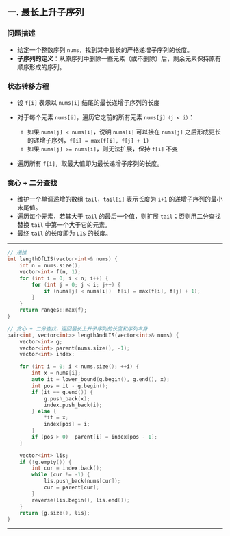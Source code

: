 ## 一. 最长上升子序列

### 问题描述
- 给定一个整数序列 `nums`，找到其中最长的严格递增子序列的长度。
- **子序列的定义**：从原序列中删除一些元素（或不删除）后，剩余元素保持原有顺序形成的序列。

### 状态转移方程
- 设 `f[i]` 表示以 `nums[i]` 结尾的最长递增子序列的长度
- 对于每个元素 `nums[i]`，遍历它之前的所有元素 `nums[j]（j < i）`：
  
  - 如果 `nums[j] < nums[i]`，说明 `nums[i]` 可以接在 `nums[j]` 之后形成更长的递增子序列，`f[i] = max(f[i], f[j] + 1)`
  - 如果 `nums[j] >= nums[i]`，则无法扩展，保持 `f[i]` 不变
- 遍历所有 `f[i]`，取最大值即为最长递增子序列的长度。

### 贪心 + 二分查找

- 维护一个单调递增的数组 `tail`，`tail[i]` 表示长度为 `i+1` 的递增子序列的最小末尾值。
- 遍历每个元素，若其大于 `tail` 的最后一个值，则扩展 `tail`；否则用二分查找替换 `tail` 中第一个大于它的元素。
- 最终 `tail` 的长度即为 `LIS` 的长度。

---

```c++
// 递推
int lengthOfLIS(vector<int>& nums) {
    int n = nums.size();
    vector<int> f(n, 1);
    for (int i = 0; i < n; i++) {
        for (int j = 0; j < i; j++) {
            if (nums[j] < nums[i])  f[i] = max(f[i], f[j] + 1);
        }
    }
    return ranges::max(f);
}

// 贪心 + 二分查找，返回最长上升子序列的长度和序列本身
pair<int, vector<int>> lengthAndLIS(vector<int>& nums) {
    vector<int> g; 
    vector<int> parent(nums.size(), -1);
    vector<int> index;

    for (int i = 0; i < nums.size(); ++i) {
        int x = nums[i];
        auto it = lower_bound(g.begin(), g.end(), x);
        int pos = it - g.begin();
        if (it == g.end()) {
            g.push_back(x);
            index.push_back(i);
        } else {
            *it = x;
            index[pos] = i;
        }
        if (pos > 0)  parent[i] = index[pos - 1];
    }

    vector<int> lis;
    if (!g.empty()) {
        int cur = index.back();
        while (cur != -1) {
            lis.push_back(nums[cur]);
            cur = parent[cur];
        }
        reverse(lis.begin(), lis.end());
    }
    return {g.size(), lis};
}
```

---

